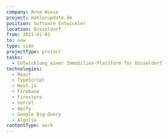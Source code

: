 ```yaml
---
company: Arne Wiese
project: maklerupdate.de
position: Software Entwickler
location: Düsseldorf
from: 2021-01-01
to: now
type: side
projectType: project
tasks:
  - Entwicklung einer Immobilien-Plattform für Düsseldorf
technologies:
  - React
  - TypeScript
  - Next.js
  - Firebase
  - Firestore
  - Vercel
  - Apify
  - Google Big-Query
  - Algolia
contentType: work
---
```


